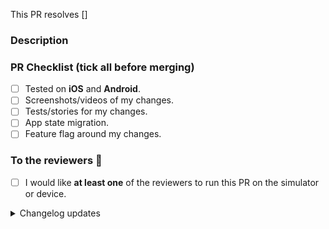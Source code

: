 <!-- Use a PR title in the form of
  `type(PROJECT-XXXX): what changed`
-->

<!-- Jira ticket in square brackets like [PROJECT-XXXX] -->
This PR resolves []

### Description

<!-- Info, implementation, how to get there, before & after screenshots & videos, follow-up work, etc -->

### PR Checklist (tick all before merging)

<!-- 💡 MOPLAT warmly welcomes any feedback about the list or how it impacts your workflow. -->

- [ ] Tested on **iOS** and **Android**.
- [ ] Screenshots/videos of my changes.
- [ ] Tests/stories for my changes.
- [ ] App state migration.
- [ ] Feature flag around my changes.

### To the reviewers 👀

- [ ] I would like **at least one** of the reviewers to run this PR on the simulator or device.

<details><summary>Changelog updates</summary>

### Changelog updates

<!-- 📝 Please fill out at least one of these sections. -->
<!-- ⓘ 'User-facing' changes will be published as release notes. -->
<!-- ⌫ Feel free to remove sections that don't apply. -->
<!-- • Write a markdown list or just a single paragraph, but stick to plain text. -->
<!-- 📖 eg. `Enable lotsByFollowedArtists - john` or `Fix phone input misalignment - mary`. -->
<!-- 🤷‍♂️ Replace this entire block with the hashtag `#nochangelog` to avoid updating the changelog. -->

#### Cross-platform user-facing changes

-

#### iOS user-facing changes

-

#### Android user-facing changes

-

#### Dev changes

-

<!-- end_changelog_updates -->

</details>
